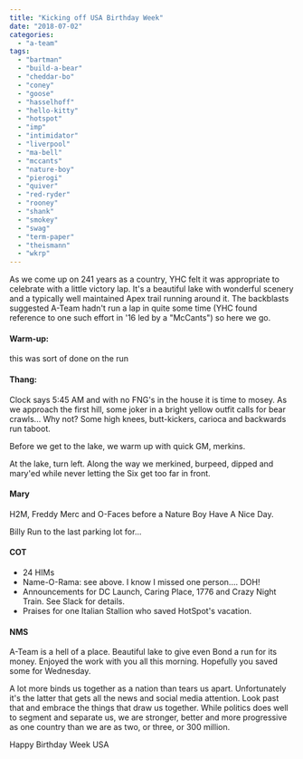 ```yaml
---
title: "Kicking off USA Birthday Week"
date: "2018-07-02"
categories: 
  - "a-team"
tags: 
  - "bartman"
  - "build-a-bear"
  - "cheddar-bo"
  - "coney"
  - "goose"
  - "hasselhoff"
  - "hello-kitty"
  - "hotspot"
  - "imp"
  - "intimidator"
  - "liverpool"
  - "ma-bell"
  - "mccants"
  - "nature-boy"
  - "pierogi"
  - "quiver"
  - "red-ryder"
  - "rooney"
  - "shank"
  - "smokey"
  - "swag"
  - "term-paper"
  - "theismann"
  - "wkrp"
---
```


As we come up on 241 years as a country, YHC felt it was appropriate to celebrate with a little victory lap. It's a beautiful lake with wonderful scenery and a typically well maintained Apex trail running around it. The backblasts suggested A-Team hadn't run a lap in quite some time (YHC found reference to one such effort in '16 led by a "McCants") so here we go.

#### Warm-up:

this was sort of done on the run

#### Thang:

Clock says 5:45 AM and with no FNG's in the house it is time to mosey. As we approach the first hill, some joker in a bright yellow outfit calls for bear crawls... Why not? Some high knees, butt-kickers, carioca and backwards run taboot.

Before we get to the lake, we warm up with quick GM, merkins.

At the lake, turn left. Along the way we merkined, burpeed, dipped and mary'ed while never letting the Six get too far in front.

#### Mary

H2M, Freddy Merc and O-Faces before a Nature Boy Have A Nice Day.

Billy Run to the last parking lot for...

#### COT

- 24 HIMs
- Name-O-Rama: see above. I know I missed one person.... DOH!
- Announcements for DC Launch, Caring Place, 1776 and Crazy Night Train. See Slack for details.
- Praises for one Italian Stallion who saved HotSpot's vacation.

#### NMS

A-Team is a hell of a place. Beautiful lake to give even Bond a run for its money. Enjoyed the work with you all this morning. Hopefully you saved some for Wednesday.

A lot more binds us together as a nation than tears us apart. Unfortunately it's the latter that gets all the news and social media attention. Look past that and embrace the things that draw us together. While politics does well to segment and separate us, we are stronger, better and more progressive as one country than we are as two, or three, or 300 million.

Happy Birthday Week USA
